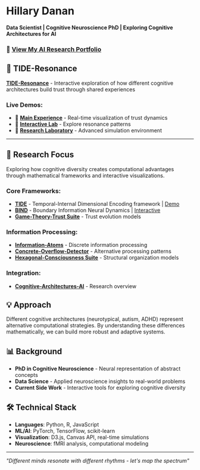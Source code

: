 # Hillary Danan
**Data Scientist | Cognitive Neuroscience PhD | Exploring Cognitive Architectures for AI**

### 🚀 [View My AI Research Portfolio](https://hillarydanan.github.io/pitch.html)

## 🌟 TIDE-Resonance

**[TIDE-Resonance](https://github.com/HillaryDanan/TIDE-resonance)** - Interactive exploration of how different cognitive architectures build trust through shared experiences

### Live Demos:
- 🎵 **[Main Experience](https://hillarydanan.github.io/TIDE-resonance/)** - Real-time visualization of trust dynamics
- 🧪 **[Interactive Lab](https://hillarydanan.github.io/TIDE-resonance/interactive_resonance.html)** - Explore resonance patterns
- 🔬 **[Research Laboratory](https://hillarydanan.github.io/TIDE-resonance/advanced_explorer.html)** - Advanced simulation environment

---

## 🧠 Research Focus

Exploring how cognitive diversity creates computational advantages through mathematical frameworks and interactive visualizations.

### Core Frameworks:
- **[TIDE](https://github.com/HillaryDanan/TIDE)** - Temporal-Internal Dimensional Encoding framework | [Demo](https://hillarydanan.github.io/TIDE/tide_interactive.html)
- **[BIND](https://github.com/HillaryDanan/BIND)** - Boundary Information Neural Dynamics | [Interactive](https://hillarydanan.github.io/BIND/bind_systems_interactive.html)
- **[Game-Theory-Trust Suite](https://github.com/HillaryDanan/game-theory-trust-suite)** - Trust evolution models

### Information Processing:
- **[Information-Atoms](https://github.com/HillaryDanan/information-atoms)** - Discrete information processing
- **[Concrete-Overflow-Detector](https://github.com/HillaryDanan/concrete-overflow-detector)** - Alternative processing patterns
- **[Hexagonal-Consciousness Suite](https://github.com/HillaryDanan/hexagonal-consciousness-suite)** - Structural organization models

### Integration:
- **[Cognitive-Architectures-AI](https://github.com/HillaryDanan/cognitive-architectures-ai)** - Research overview

## 💡 Approach

Different cognitive architectures (neurotypical, autism, ADHD) represent alternative computational strategies. By understanding these differences mathematically, we can build more robust and adaptive systems.

## 📊 Background
- **PhD in Cognitive Neuroscience** - Neural representation of abstract concepts
- **Data Science** - Applied neuroscience insights to real-world problems
- **Current Side Work** - Interactive tools for exploring cognitive diversity

## 🛠️ Technical Stack
- **Languages**: Python, R, JavaScript
- **ML/AI**: PyTorch, TensorFlow, scikit-learn
- **Visualization**: D3.js, Canvas API, real-time simulations
- **Neuroscience**: fMRI analysis, computational modeling

---

*"Different minds resonate with different rhythms - let's map the spectrum"*
